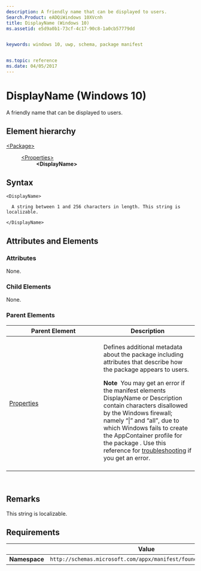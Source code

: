 ```yaml
---
description: A friendly name that can be displayed to users.
Search.Product: eADQiWindows 10XVcnh
title: DisplayName (Windows 10)
ms.assetid: e5d9a0b1-73cf-4c17-90c8-1a0cb57779dd


keywords: windows 10, uwp, schema, package manifest


ms.topic: reference
ms.date: 04/05/2017
---
```


# DisplayName (Windows 10)


A friendly name that can be displayed to users.

## Element hierarchy

<dl>
<dt><a href="element-package.md">&lt;Package&gt;</a></dt>
<dd>
<dl>
<dt><a href="element-properties.md">&lt;Properties&gt;</a></dt>
<dd><b>&lt;DisplayName&gt;</b></dd>
</dl>
</dd>
</dl>

## Syntax

``` syntax
<DisplayName>

  A string between 1 and 256 characters in length. This string is localizable. 

</DisplayName>
```

## Attributes and Elements


### Attributes

None.

### Child Elements

None.

### Parent Elements

<table>
<colgroup>
<col width="50%" />
<col width="50%" />
</colgroup>
<thead>
<tr class="header">
<th>Parent Element</th>
<th>Description</th>
</tr>
</thead>
<tbody>
<tr class="odd">
<td><a href="element-properties.md">Properties</a> </td>
<td><p>Defines additional metadata about the package including attributes that describe how the package appears to users.</p>
<div class="alert">
<strong>Note</strong>  You may get an error if the manifest elements DisplayName or Description contain characters disallowed by the Windows firewall; namely “|” and “all”, due to which Windows fails to create the AppContainer profile for the package . Use this reference for <a href="/windows/win32/appxpkg/troubleshooting">troubleshooting</a> if you get an error.
</div>
<div>
 
</div></td>
</tr>
</tbody>
</table>

 

## Remarks

This string is localizable. 

## Requirements

|   | Value  |
|--|--|
| **Namespace** | `http://schemas.microsoft.com/appx/manifest/foundation/windows10` |


 

 
